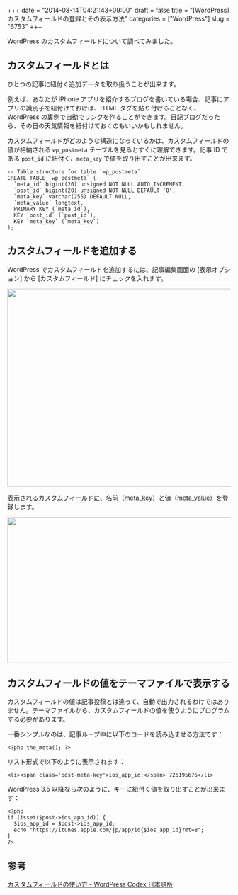 +++
date = "2014-08-14T04:21:43+09:00"
draft = false
title = "[WordPress] カスタムフィールドの登録とその表示方法"
categories = ["WordPress"]
slug = "6753"
+++

WordPress のカスタムフィールドについて調べてみました。

<h2>カスタムフィールドとは</h2>

ひとつの記事に紐付く追加データを取り扱うことが出来ます。

例えば、あなたが iPhone アプリを紹介するブログを書いている場合、記事にアプリの識別子を紐付けておけば、HTML タグを貼り付けることなく、WordPress の裏側で自動でリンクを作ることができます。日記ブログだったら、その日の天気情報を紐付けておくのもいいかもしれません。

カスタムフィールドがどのような構造になっているかは、カスタムフィールドの値が格納される <code>wp_postmeta</code> テーブルを見るとすぐに理解できます。記事 ID である <code>post_id</code> に紐付く、<code>meta_key</code> で値を取り出すことが出来ます。

<pre><code>-- Table structure for table `wp_postmeta`
CREATE TABLE `wp_postmeta` (
  `meta_id` bigint(20) unsigned NOT NULL AUTO_INCREMENT,
  `post_id` bigint(20) unsigned NOT NULL DEFAULT '0',
  `meta_key` varchar(255) DEFAULT NULL,
  `meta_value` longtext,
  PRIMARY KEY (`meta_id`),
  KEY `post_id` (`post_id`),
  KEY `meta_key` (`meta_key`)
);
</code></pre>

<h2>カスタムフィールドを追加する</h2>

WordPress でカスタムフィールドを追加するには、記事編集画面の [表示オプション] から [カスタムフィールド] にチェックを入れます。

<img class="align-center" src="/images/2014/08/6753_1.png" border="0" width="728" height="448" />

表示されるカスタムフィールドに、名前（meta_key）と値（meta_value）を登録します。

<img class="align-center" src="/images/2014/08/6753_2.png" border="0" width="728" height="330" />

<h2>カスタムフィールドの値をテーマファイルで表示する</h2>

カスタムフィールドの値は記事投稿とは違って、自動で出力されるわけではありません。テーマファイルから、カスタムフィールドの値を使うようにプログラムする必要があります。

一番シンプルなのは、記事ループ中に以下のコードを読み込ませる方法です：

<pre><code>&lt;?php the_meta(); ?&gt;</code></pre>

リスト形式で以下のように表示されます：

<pre><code>&lt;li&gt;&lt;span class='post-meta-key'&gt;ios_app_id:&lt;/span&gt; 725195676&lt;/li&gt;</code></pre>

WordPress 3.5 以降なら次のように、キーに紐付く値を取り出すことが出来ます：

<pre><code>&lt;?php
if (isset($post->ios_app_id)) {
  $ios_app_id = $post->ios_app_id;
  echo "https://itunes.apple.com/jp/app/id{$ios_app_id}?mt=8";
}
?&gt;
</code></pre>

<h2>参考</h2>

<a href="http://wpdocs.sourceforge.jp/%E3%82%AB%E3%82%B9%E3%82%BF%E3%83%A0%E3%83%95%E3%82%A3%E3%83%BC%E3%83%AB%E3%83%89%E3%81%AE%E4%BD%BF%E3%81%84%E6%96%B9" target="_blank">カスタムフィールドの使い方 - WordPress Codex 日本語版</a>
